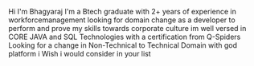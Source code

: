 Hi I'm Bhagyaraj 
I'm a Btech graduate with 2+ years of experience in workforcemanagement
looking for domain change as a developer to perform and prove my skills towards corporate culture
im well versed in CORE JAVA and SQL Technologies with a certification from Q-Spiders
Looking for a change in Non-Technical to Technical Domain with god platform 
i Wish i would consider in your list
